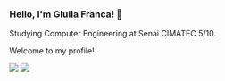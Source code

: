 ### Hello, I'm Giulia Franca! 👋

Studying Computer Engineering at Senai CIMATEC 5/10.

Welcome to my profile!

[<img src="https://img.shields.io/badge/LinkedIn-0077B5?style=for-the-badge&logo=linkedin&logoColor=white"/>](https://www.linkedin.com/in/giulia-franca-92b7361b3/)
[<img src="https://img.shields.io/badge/Instagram-E4405F?style=for-the-badge&logo=instagram&logoColor=white"/>](https://www.instagram.com/giulia.francaa/)

<!--
**giuliafranca/giuliafranca** is a ✨ _special_ ✨ repository because its `README.md` (this file) appears on your GitHub profile.

Here are some ideas to get you started:

- 🔭 I’m currently working on ...
- 🌱 I’m currently learning ...
- 👯 I’m looking to collaborate on ...
- 🤔 I’m looking for help with ...
- 💬 Ask me about ...
- 📫 How to reach me: ...
- 😄 Pronouns: ...
- ⚡ Fun fact: ...
-->
